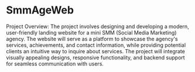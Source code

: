 # SmmAgeWeb

Project Overview:
The project involves designing and developing a modern, user-friendly landing website for a mini SMM (Social Media Marketing) agency. The website will serve as a platform to showcase the agency's services, achievements, and contact information, while providing potential clients an intuitive way to inquire about services. The project will integrate visually appealing designs, responsive functionality, and backend support for seamless communication with users.

